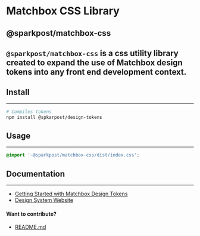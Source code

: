 # Matchbox CSS Library
## @sparkpost/matchbox-css
`@sparkpost/matchbox-css` is a css utility library created to expand the use of Matchbox design tokens into any front end development context.
---

## Install
---

```bash
# Compiles tokens
npm install @spkarpost/design-tokens
```

## Usage
---

```css
@import '~@sparkpost/matchbox-css/dist/index.css';
```

## Documentation
---

- [Getting Started with Matchbox Design Tokens](https://design.sparkpost.com/foundations/design-tokens)
- [Design System Website](https://design.sparkpost.com)

#### Want to contribute?

- [README.md](https://github.com/SparkPost/matchbox/blob/main/README.md)